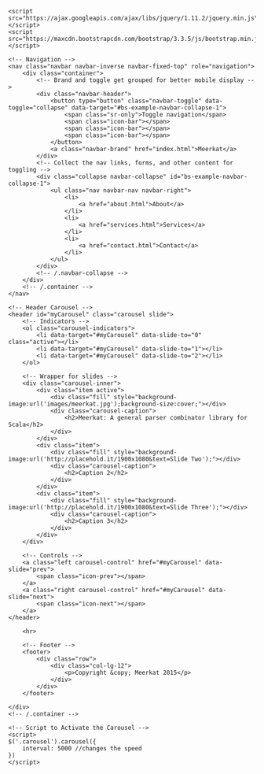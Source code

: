 ---
---

<html>

<head>
	<title>Meerkat</title>
	<link rel="stylesheet" href="https://maxcdn.bootstrapcdn.com/bootstrap/3.3.5/css/bootstrap.min.css">
	<link rel="stylesheet" href="https://maxcdn.bootstrapcdn.com/bootstrap/3.3.5/css/bootstrap-theme.min.css">
	<link rel="stylesheet" href="https://maxcdn.bootstrapcdn.com/font-awesome/4.4.0/css/font-awesome.min.css">
	<link href="css/style.css" rel="stylesheet">
	<link href="css/modern-business.css" rel="stylesheet">

	<script src="https://ajax.googleapis.com/ajax/libs/jquery/1.11.2/jquery.min.js"/></script>
	<script src="https://maxcdn.bootstrapcdn.com/bootstrap/3.3.5/js/bootstrap.min.js"></script>
</head>

<body>

    <!-- Navigation -->
    <nav class="navbar navbar-inverse navbar-fixed-top" role="navigation">
        <div class="container">
            <!-- Brand and toggle get grouped for better mobile display -->
            <div class="navbar-header">
                <button type="button" class="navbar-toggle" data-toggle="collapse" data-target="#bs-example-navbar-collapse-1">
                    <span class="sr-only">Toggle navigation</span>
                    <span class="icon-bar"></span>
                    <span class="icon-bar"></span>
                    <span class="icon-bar"></span>
                </button>
                <a class="navbar-brand" href="index.html">Meerkat</a>
            </div>
            <!-- Collect the nav links, forms, and other content for toggling -->
            <div class="collapse navbar-collapse" id="bs-example-navbar-collapse-1">
                <ul class="nav navbar-nav navbar-right">
                    <li>
                        <a href="about.html">About</a>
                    </li>
                    <li>
                        <a href="services.html">Services</a>
                    </li>
                    <li>
                        <a href="contact.html">Contact</a>
                    </li>
                </ul>
            </div>
            <!-- /.navbar-collapse -->
        </div>
        <!-- /.container -->
    </nav>

    <!-- Header Carousel -->
    <header id="myCarousel" class="carousel slide">
        <!-- Indicators -->
        <ol class="carousel-indicators">
            <li data-target="#myCarousel" data-slide-to="0" class="active"></li>
            <li data-target="#myCarousel" data-slide-to="1"></li>
            <li data-target="#myCarousel" data-slide-to="2"></li>
        </ol>

        <!-- Wrapper for slides -->
        <div class="carousel-inner">
            <div class="item active">
                <div class="fill" style="background-image:url('images/meerkat.jpg');background-size:cover;"></div>
                <div class="carousel-caption">
                    <h2>Meerkat: A general parser combinator library for Scala</h2>
                </div>
            </div>
            <div class="item">
                <div class="fill" style="background-image:url('http://placehold.it/1900x1080&text=Slide Two');"></div>
                <div class="carousel-caption">
                    <h2>Caption 2</h2>
                </div>
            </div>
            <div class="item">
                <div class="fill" style="background-image:url('http://placehold.it/1900x1080&text=Slide Three');"></div>
                <div class="carousel-caption">
                    <h2>Caption 3</h2>
                </div>
            </div>
        </div>

        <!-- Controls -->
        <a class="left carousel-control" href="#myCarousel" data-slide="prev">
            <span class="icon-prev"></span>
        </a>
        <a class="right carousel-control" href="#myCarousel" data-slide="next">
            <span class="icon-next"></span>
        </a>
    </header>

        <hr>

        <!-- Footer -->
        <footer>
            <div class="row">
                <div class="col-lg-12">
                    <p>Copyright &copy; Meerkat 2015</p>
                </div>
            </div>
        </footer>

    </div>
    <!-- /.container -->

    <!-- Script to Activate the Carousel -->
    <script>
    $('.carousel').carousel({
        interval: 5000 //changes the speed
    })
    </script>

</body>


</html>